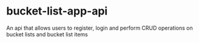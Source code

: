 # bucket-list-app-api


An api that allows users to register, login and perform CRUD operations on bucket lists and bucket list items